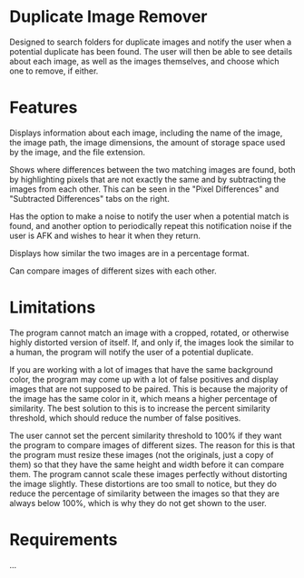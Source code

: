# Duplicate Image Remover
Designed to search folders for duplicate images and notify the user when a potential duplicate has been found. 
The user will then be able to see details about each image, as well as the images themselves, and choose which 
one to remove, if either.

# Features
Displays information about each image, including the name of the image, the image path, the image
dimensions, the amount of storage space used by the image, and the file extension.

Shows where differences between the two matching images are found, both by highlighting pixels 
that are not exactly the same and by subtracting the images from each other. This can be seen in the "Pixel
Differences" and "Subtracted Differences" tabs on the right.

Has the option to make a noise to notify the user when a potential match is found, and another option to
periodically repeat this notification noise if the user is AFK and wishes to hear it when they return.

Displays how similar the two images are in a percentage format.

Can compare images of different sizes with each other.

# Limitations
The program cannot match an image with a cropped, rotated, or otherwise highly distorted version of itself.
If, and only if, the images look the similar to a human, the program will notify the user of a potential duplicate.

If you are working with a lot of images that have the same background color, the program may come up with
a lot of false positives and display images that are not supposed to be paired. This is because the 
majority of the image has the same color in it, which means a higher percentage of similarity. The best
solution to this is to increase the percent similarity threshold, which should reduce the number of false
positives.

The user cannot set the percent similarity threshold to 100% if they want the program to compare images of
different sizes. The reason for this is that the program must resize these images (not the originals, just 
a copy of them) so that they have the same height and width before it can compare them. The program cannot
scale these images perfectly without distorting the image slightly. These distortions are too small to notice,
but they do reduce the percentage of similarity between the images so that they are always below 100%, which
is why they do not get shown to the user.

# Requirements
...
